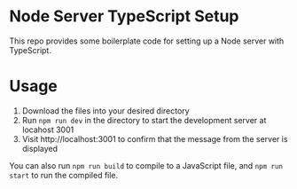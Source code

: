# Node Server TypeScript Setup
This repo provides some boilerplate code for setting up a Node server with TypeScript.

# Usage
1. Download the files into your desired directory
2. Run `npm run dev` in the directory to start the development server at locahost 3001
3. Visit http://localhost:3001 to confirm that the message from the server is displayed

You can also run `npm run build` to compile to a JavaScript file, and `npm run start` to run the compiled file.